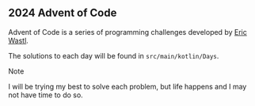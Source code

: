 ## 2024 Advent of Code

Advent of Code is a series of programming challenges developed by [Eric Wastl](https://was.tl).

The solutions to each day will be found in `src/main/kotlin/Days`.

> [!NOTE]
> I will be trying my best to solve each problem, but life happens and I may not have time to do so. 